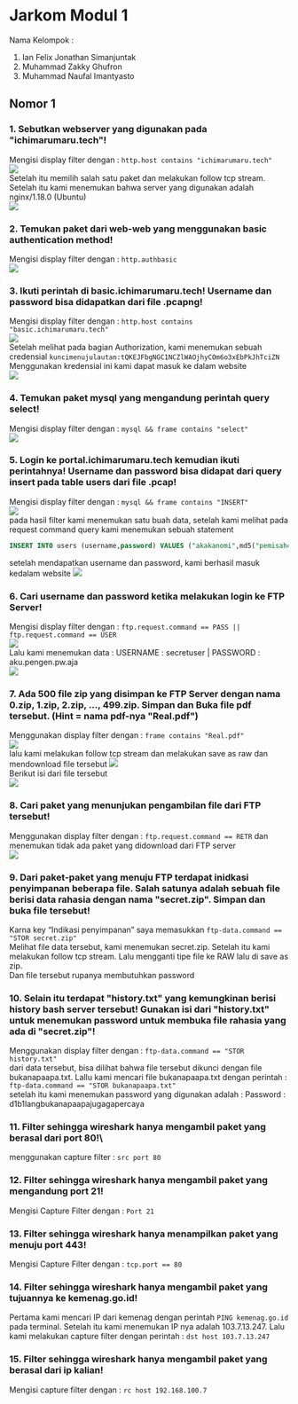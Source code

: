 # Jarkom Modul 1
Nama Kelompok :  
1. Ian Felix Jonathan Simanjuntak  
2. Muhammad Zakky Ghufron  
3. Muhammad Naufal Imantyasto

## Nomor 1
### 1. Sebutkan webserver yang digunakan pada "ichimarumaru.tech"!  
Mengisi display filter dengan : ```http.host contains "ichimarumaru.tech"```  
<img src="Screenshot Praktikum Jarkom 1/no1 1.png">   
Setelah itu memilih salah satu paket dan melakukan follow tcp stream. Setelah itu kami menemukan bahwa server yang digunakan adalah nginx/1.18.0 (Ubuntu)   
<img src="Screenshot Praktikum Jarkom 1/no1 2.png">   
### 2. Temukan paket dari web-web yang menggunakan basic authentication method!  
Mengisi display filter dengan : ```http.authbasic```  
<img src="Screenshot Praktikum Jarkom 1/no2.png">   
### 3. Ikuti perintah di basic.ichimarumaru.tech! Username dan password bisa didapatkan dari file .pcapng!  
Mengisi display filter dengan : ```http.host contains "basic.ichimarumaru.tech"```  
<img src="Screenshot Praktikum Jarkom 1/no3 1.png">   
Setelah melihat pada bagian Authorization, kami menemukan sebuah credensial ```kuncimenujulautan:tQKEJFbgNGC1NCZlWAOjhyCOm6o3xEbPkJhTciZN ```
Menggunakan kredensial ini kami dapat masuk ke dalam website   
<img src="Screenshot Praktikum Jarkom 1/no3 2.png">   
### 4. Temukan paket mysql yang mengandung perintah query select!
Mengisi display filter dengan : ```mysql && frame contains "select"```  
<img src="Screenshot Praktikum Jarkom 1/no4.png">   
### 5. Login ke portal.ichimarumaru.tech kemudian ikuti perintahnya! Username dan password bisa didapat dari query insert pada table users dari file .pcap!
Mengisi display filter dengan : ```mysql && frame contains "INSERT"```  
<img src="Screenshot Praktikum Jarkom 1/no5 1.png">   
pada hasil filter kami menemukan satu buah data, setelah kami melihat pada request command query kami menemukan sebuah statement
```sql
INSERT INTO users (username,password) VALUES ("akakanomi",md5("pemisah4lautan"))
```
setelah mendapatkan username dan password, kami berhasil masuk kedalam website
<img src="Screenshot Praktikum Jarkom 1/no5 2.png">   
### 6. Cari username dan password ketika melakukan login ke FTP Server!
Mengisi display filter dengan : ```ftp.request.command == PASS || ftp.request.command == USER```   
<img src="Screenshot Praktikum Jarkom 1/no6 1.png">   
Lalu kami menemukan data : USERNAME : secretuser | PASSWORD : aku.pengen.pw.aja   
<img src="Screenshot Praktikum Jarkom 1/no6 2.png">   
### 7. Ada 500 file zip yang disimpan ke FTP Server dengan nama 0.zip, 1.zip, 2.zip, ..., 499.zip. Simpan dan Buka file pdf tersebut. (Hint = nama pdf-nya "Real.pdf")
Menggunakan display filter dengan : ```frame contains "Real.pdf"```  
<img src="Screenshot Praktikum Jarkom 1/no7 1.png">   
lalu kami melakukan follow tcp stream dan melakukan save as raw dan mendownload file tersebut
<img src="Screenshot Praktikum Jarkom 1/no7 2.png">   
Berikut isi dari file tersebut   
<img src="Screenshot Praktikum Jarkom 1/no7 3.png">   
### 8. Cari paket yang menunjukan pengambilan file dari FTP tersebut!
Menggunakan display filter dengan : ```ftp.request.command == RETR```
dan menemukan tidak ada paket yang didownload dari FTP server   
<img src="Screenshot Praktikum Jarkom 1/no8.png">   
### 9. Dari paket-paket yang menuju FTP terdapat inidkasi penyimpanan beberapa file. Salah satunya adalah sebuah file berisi data rahasia dengan nama "secret.zip". Simpan dan buka file tersebut!
Karna key “Indikasi penyimpanan” saya memasukkan ```ftp-data.command == "STOR secret.zip"```   
Melihat file data tersebut, kami menemukan secret.zip. Setelah itu kami melakukan follow tcp stream. Lalu mengganti tipe file ke RAW lalu di save as zip.   
Dan file tersebut rupanya membutuhkan password   
### 10. Selain itu terdapat "history.txt" yang kemungkinan berisi history bash server tersebut! Gunakan isi dari "history.txt" untuk menemukan password untuk membuka file rahasia yang ada di "secret.zip"!
Menggunakan display filter dengan : ```ftp-data.command == "STOR history.txt"  ```   
dari data tersebut, bisa dilihat bahwa file tersebut dikunci dengan file bukanapaapa.txt. Lallu kami mencari file bukanapaapa.txt dengan perintah : ```ftp-data.command == "STOR bukanapaapa.txt"```   
setelah itu kami menemukan password yang digunakan adalah : Password : d1b1langbukanapaapajugagapercaya   
### 11. Filter sehingga wireshark hanya mengambil paket yang berasal dari port 80!\
menggunakan capture filter : ```src port 80```   
### 12. Filter sehingga wireshark hanya mengambil paket yang mengandung port 21!
Mengisi Capture Filter dengan : ```Port 21```   
### 13. Filter sehingga wireshark hanya menampilkan paket yang menuju port 443!
Mengisi Capture Filter dengan : ```tcp.port == 80```   
### 14. Filter sehingga wireshark hanya mengambil paket yang tujuannya ke kemenag.go.id!  
Pertama kami mencari IP dari kemenag dengan perintah ```PING kemenag.go.id``` pada terminal. Setelah itu kami menemukan IP nya adalah 103.7.13.247. Lalu kami melakukan capture filter dengan perintah : ```dst host 103.7.13.247 ```
### 15. Filter sehingga wireshark hanya mengambil paket yang berasal dari ip kalian!
Mengisi capture filter dengan : ```rc host 192.168.100.7```
